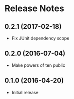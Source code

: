 Release Notes
=============


0.2.1 (2017-02-18)
------------------

- Fix JUnit dependency scope


0.2.0 (2016-07-04)
------------------

- Make powers of ten public


0.1.0 (2016-04-20)
------------------

- Initial release
